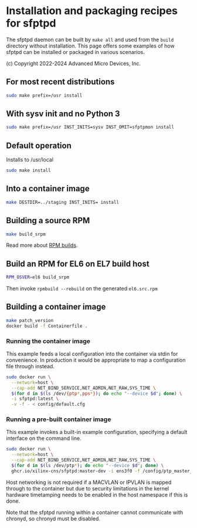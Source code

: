 # Installation and packaging recipes for sfptpd

The sfptpd daemon can be built by `make all` and used from the `build`
directory without installation. This page offers some examples of how sfptpd
can be installed or packaged in various scenarios.

(c) Copyright 2022-2024 Advanced Micro Devices, Inc.

## For most recent distributions

```sh
sudo make prefix=/usr install
```

## With sysv init and no Python 3

```sh
sudo make prefix=/usr INST_INITS=sysv INST_OMIT=sfptpmon install
```

## Default operation

Installs to /usr/local

```sh
sudo make install
```

## Into a container image

```sh
make DESTDIR=../staging INST_INITS= install
```

## Building a source RPM

```sh
make build_srpm
```

Read more about [RPM builds](scripts/rpm/README.md).

## Build an RPM for EL6 on EL7 build host

```sh
RPM_OSVER=el6 build_srpm
```

Then invoke `rpmbuild --rebuild` on the generated `el6.src.rpm`

## Building a container image

```sh
make patch_version
docker build -f Containerfile .
```

### Running the container image

This example feeds a local configuration into the container via stdin for
convenience. In production it would be appropriate to map a configuration
file through instead.

```sh
sudo docker run \
  --network=host \
  --cap-add NET_BIND_SERVICE,NET_ADMIN,NET_RAW,SYS_TIME \
  $(for d in $(ls /dev/{ptp*,pps*}); do echo "--device $d"; done) \
  -i sfptpd:latest \
  -v -f - < config/default.cfg
```

### Running a pre-built container image

This example invokes a built-in example configuration, specifying
a default interface on the command line.

```sh
sudo docker run \
  --network=host \
  --cap-add NET_BIND_SERVICE,NET_ADMIN,NET_RAW,SYS_TIME \
  $(for d in $(ls /dev/ptp*); do echo "--device $d"; done) \
  ghcr.io/xilinx-cns/sfptpd:master-dev -i ens3f0 -f /config/ptp_master_freerun.cfg
```

Host networking is not required if a MACVLAN or IPVLAN is mapped through to the
container but due to security limitations in the kernel hardware timetamping
needs to be enabled in the host namespace if this is done.

Note that the sfptpd running within a container cannot communicate with
chronyd, so chronyd must be disabled.
